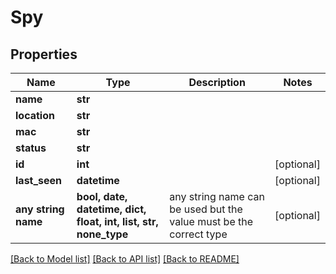 # Spy


## Properties
Name | Type | Description | Notes
------------ | ------------- | ------------- | -------------
**name** | **str** |  | 
**location** | **str** |  | 
**mac** | **str** |  | 
**status** | **str** |  | 
**id** | **int** |  | [optional] 
**last_seen** | **datetime** |  | [optional] 
**any string name** | **bool, date, datetime, dict, float, int, list, str, none_type** | any string name can be used but the value must be the correct type | [optional]

[[Back to Model list]](../README.md#documentation-for-models) [[Back to API list]](../README.md#documentation-for-api-endpoints) [[Back to README]](../README.md)


